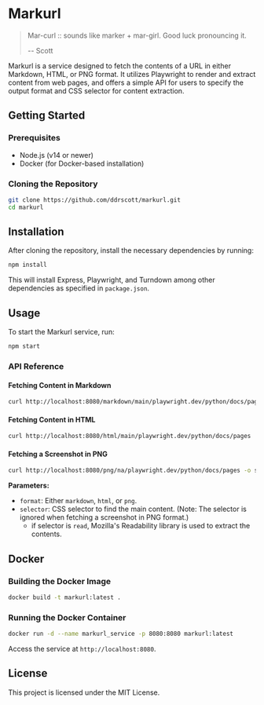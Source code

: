 # Markurl

> Mar-curl :: sounds like marker + mar-girl. Good luck pronouncing it.
>
> -- Scott

Markurl is a service designed to fetch the contents of a URL in either Markdown, HTML, or PNG format. It utilizes Playwright to render and extract content from web pages, and offers a simple API for users to specify the output format and CSS selector for content extraction.

## Getting Started

### Prerequisites
- Node.js (v14 or newer)
- Docker (for Docker-based installation)

### Cloning the Repository
```sh
git clone https://github.com/ddrscott/markurl.git
cd markurl
```

## Installation
After cloning the repository, install the necessary dependencies by running:

```sh
npm install
```

This will install Express, Playwright, and Turndown among other dependencies as specified in `package.json`.

## Usage
To start the Markurl service, run:

```sh
npm start
```

### API Reference

#### Fetching Content in Markdown

```sh
curl http://localhost:8080/markdown/main/playwright.dev/python/docs/pages
```

#### Fetching Content in HTML

```sh
curl http://localhost:8080/html/main/playwright.dev/python/docs/pages
```

#### Fetching a Screenshot in PNG

```sh
curl http://localhost:8080/png/na/playwright.dev/python/docs/pages -o screenshot.png
```

**Parameters:**
- `format`: Either `markdown`, `html`, or `png`.
- `selector`: CSS selector to find the main content. (Note: The selector is ignored when fetching a screenshot in PNG format.)
    - if selector is `read`, Mozilla's Readability library is used to extract the contents.

## Docker

### Building the Docker Image

```sh
docker build -t markurl:latest .
```

### Running the Docker Container

```sh
docker run -d --name markurl_service -p 8080:8080 markurl:latest
```

Access the service at `http://localhost:8080`.

## License
This project is licensed under the MIT License.

